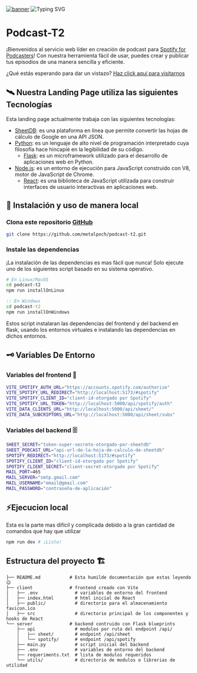 <a href="https://podcast-t2.vercel.app/" target="_blank"><img src="https://i.ibb.co/fnHXVBQ/podcast-T2.png" alt="banner"/></a>
![Typing SVG](https://readme-typing-svg.demolab.com?font=Fira+Code&weight=600&size=19&duration=1000&pause=200&color=C93BC5&vCenter=true&repeat=false&width=435&lines=Escuchamos...;Mejoramos...;Publicamos...;Para+hacer+realidad+tu+mejor+Podcast.)
# Podcast-T2
¡Bienvenidos al servicio web líder en creación de podcast para [Spotify for Podcasters]! Con nuestra herramienta fácil de usar, puedes crear y publicar tus episodios de una manera sencilla y eficiente.

¿Qué estás esperando para dar un vistazo? [Haz click aquí para visitarnos](https://podcast-t2.vercel.app/)

## 🛰️ Nuestra Landing Page utiliza las siguientes Tecnologías 

Esta landing page actualmente trabaja con las siguientes tecnologías:

- [SheetDB]: es una plataforma en línea que permite convertir las hojas de cálculo de Google en una API JSON.
- [Python]: es un lenguaje de alto nivel de programación interpretado cuya filosofía hace hincapié en la legibilidad de su código.
  - [Flask]: es un microframework utilizado para el desarrollo de aplicaciones web en Python.
- [Node.js]: es un entorno de ejecución para JavaScript construido con V8, motor de JavaScript de Chrome.
  - [React]: es una biblioteca de JavaScript utilizada para construir interfaces de usuario interactivas en aplicaciones web.
 

##  💾 Instalación y uso de manera local

### Clona este repositorio [GitHub]

```bash
git clone https://github.com/metalpoch/podcast-t2.git
```

### Instale las dependencias

¡La instalación de las dependencias es mas fácil que nunca! Solo ejecute uno de los siguientes script basado en su sistema operativo.

```bash
# En Linux/MacOS
cd podcast-t2
npm run installOnLinux
```

```cmd
:: En Windows
cd podcast-t2
npm run installOnWindows
```

Estos script instalaran las dependencias del frontend y del backend en flask, usando los entornos virtuales e instalando las dependencias en dichos entornos.

## 🗝️ Variables De Entorno
### Variables del frontend 📱
```bash
VITE_SPOTIFY_AUTH_URL="https://accounts.spotify.com/authorize"
VITE_SPOTIFY_URL_REDIRECT="http://localhost:5173/#spotify"
VITE_SPOTIFY_CLIENT_ID="client-id-otorgado por Spotify"
VITE_SPOTIFY_URL_TOKEN="http://localhost:5000/api/spotify/auth"
VITE_DATA_CLIENTS_URL="http://localhost:5000/api/sheet/"
VITE_DATA_SUBCRIPTORS_URL="http://localhost:5000/api/sheet/subs"
```
### Variables del backend 🗄️
```bash
SHEET_SECRET="token-super-secreto-otorgado-por-sheetdb"
SHEET_PODCAST_URL="api-url-de-la-hoja-de-calculo-de-sheetdb"
SPOTIFY_REDIRECT="http://localhost:5173/#spotify"
SPOTIFY_CLIENT_ID="client-id-otorgado por Spotify"
SPOTIFY_CLIENT_SECRET="client-secret-otorgado por Spotify"
MAIL_PORT=465
MAIL_SERVER="smtp.gmail.com"
MAIL_USERNAME="email@gmail.com"
MAIL_PASSWORD="contraseña-de-aplicación"
```

## ⚡Ejecucion local

Esta es la parte mas difícil y complicada debido a la gran cantidad de comandos que hay que utilizar

```bash
npm run dev # ¡Listo!
```

## Estructura del proyecto 🏗️
```
├── README.md           # Esta humilde documentación que estas leyendo 😉
├── client              # frontend creado con Vite
|   ├── .env              # variables de entorno del frontend
│   ├── index.html        # html inicial de React
│   ├── public/           # directorio para el almacenamiento favicon.ico
│   ├── src               # directorio principal de los componentes y hooks de React
└── server              # backend contruido con Flask blueprints
    ├── api               # modulos por ruta del endpoint /api/
    │   ├── sheet/        # endpoint /api/sheet
    │   └── spotify/      # endpoint /api/spotify
    ├── main.py           # script inicial del backend
    ├── .env              # variables de entorno del backend
    ├── requeriments.txt  # lista de modulos requeridos
    └── utils/            # directorio de modulos o librerias de utilidad
```

[python]: https://www.python.org/
[flask]: https://flask.palletsprojects.com/en/2.3.x/
[node.js]: https://nodejs.org/en
[react]: https://react.dev/
[github]: https://github.com/metalpoch/podcast-t2.git
[Spotify for Podcasters]: https://podcasters.spotify.com/
[sheetdb]: https://sheetdb.io/
